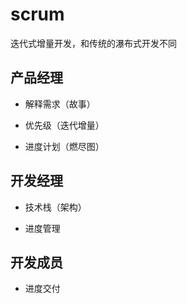 # scrum

迭代式增量开发，和传统的瀑布式开发不同

## 产品经理

* 解释需求（故事）

* 优先级（迭代增量）

* 进度计划（燃尽图）

## 开发经理

* 技术栈（架构）

* 进度管理

## 开发成员

* 进度交付